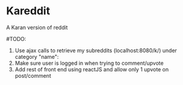 # Kareddit
A Karan version of reddit

#TODO:

1. Use ajax calls to retrieve my subreddits (localhost:8080/k/) under category "name":
2. Make sure user is logged in when trying to comment/upvote
3. Add rest of front end using reactJS and allow only 1 upvote on post/comment
